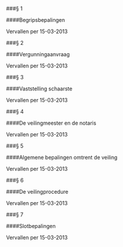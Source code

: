 <meta http-equiv='Content-Type' content='text/html; charset=utf-8' />

###§ 1 

####Begripsbepalingen

Vervallen per 15-03-2013 

###§ 2 

####Vergunningaanvraag

Vervallen per 15-03-2013 

###§ 3 

####Vaststelling schaarste

Vervallen per 15-03-2013 

###§ 4 

####De veilingmeester en de notaris

Vervallen per 15-03-2013 

###§ 5 

####Algemene bepalingen omtrent de veiling

Vervallen per 15-03-2013 

###§ 6 

####De veilingprocedure

Vervallen per 15-03-2013 

###§ 7 

####Slotbepalingen

Vervallen per 15-03-2013 


